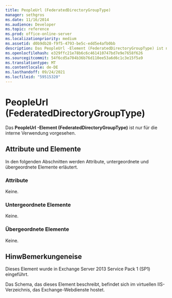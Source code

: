 ```yaml
---
title: PeopleUrl (FederatedDirectoryGroupType)
manager: sethgros
ms.date: 11/16/2014
ms.audience: Developer
ms.topic: reference
ms.prod: office-online-server
ms.localizationpriority: medium
ms.assetid: d0b9db28-f9f5-4793-be5c-edd5e4afb0bb
description: Das PeopleUrl -Element (FederatedDirectoryGroupType) ist nur für die interne Verwendung vorgesehen.
ms.openlocfilehash: e329ffc21e78b6c6c461410747bd7e9e7658f626
ms.sourcegitcommit: 54f6cd5a704b36b76d110ee53a6d6c1c3e15f5a9
ms.translationtype: MT
ms.contentlocale: de-DE
ms.lasthandoff: 09/24/2021
ms.locfileid: "59515320"
---
```

# <a name="peopleurl-federateddirectorygrouptype"></a>PeopleUrl (FederatedDirectoryGroupType)

Das **PeopleUrl -Element (FederatedDirectoryGroupType)** ist nur für die interne Verwendung vorgesehen. 

## <a name="attributes-and-elements"></a>Attribute und Elemente

In den folgenden Abschnitten werden Attribute, untergeordnete und übergeordnete Elemente erläutert.
  
### <a name="attributes"></a>Attribute

Keine.
  
### <a name="child-elements"></a>Untergeordnete Elemente

Keine.
  
### <a name="parent-elements"></a>Übergeordnete Elemente

Keine.
  
## <a name="remarks"></a>HinwBemerkungeneise

Dieses Element wurde in Exchange Server 2013 Service Pack 1 (SP1) eingeführt.
  
Das Schema, das dieses Element beschreibt, befindet sich im virtuellen IIS-Verzeichnis, das Exchange-Webdienste hostet.
  

